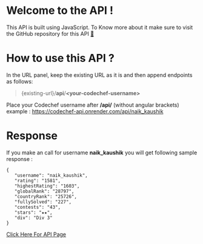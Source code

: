 # Welcome to the API !
This API is built using JavaScript. To Know more about it make sure to visit the GitHub repository for this API [🔗](https://github.com/naik-kaushik/CodeChef-API)


# How to use this API ?

In the URL panel, keep the existing URL as it is and then append endpoints as follows:
>{existing-url}/**api**/**\<your-codechef-username\>**

Place your Codechef username after **/api/** (without angular brackets)
example : https://codechef-api.onrender.com/api/naik_kaushik

# Response
If you make an call for username **naik_kaushik** you will get following sample response :

    {
       "username": "naik_kaushik",
       "rating": "1581",
       "highestRating": "1603",
	   "globalRank": "28797",
       "countryRank": "25726",
       "fullySolved": "227",
       "contests": "43",
       "stars": "★★",
       "div": "Div 3"
    }

[Click Here For API Page](https://codechef-api.onrender.com/)
